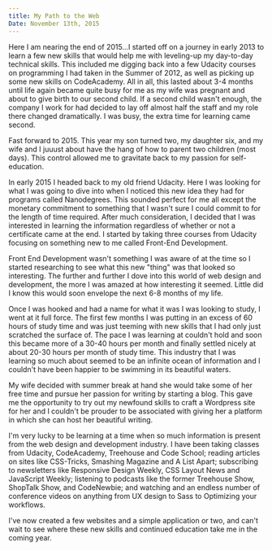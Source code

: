 ```yaml
---
title: My Path to the Web
Date: November 13th, 2015
---
```


Here I am nearing the end of 2015...I started off on a journey in early 2013 to learn a few new skills that would help me with leveling-up my day-to-day technical skills. This included me digging back into a few Udacity courses on programming I had taken in the Summer of 2012, as well as picking up some new skills on CodeAcademy. All in all, this lasted about 3-4 months until life again became quite busy for me as my wife was pregnant and about to give birth to our second child. If a second child wasn't enough, the company I work for had decided to lay off almost half the staff and my role there changed dramatically. I was busy, the extra time for learning came second.

Fast forward to 2015. This year my son turned two, my daughter six, and my wife and I juuust about have the hang of how to parent two children (most days). This control allowed me to gravitate back to my passion for self-education.

In early 2015 I headed back to my old friend Udacity. Here I was looking for what I was going to dive into when I noticed this new idea they had for programs called Nanodegrees. This sounded perfect for me all except the monetary commitment to something that I wasn't sure I could commit to for the length of time required. After much consideration, I decided that I was interested in learning the information regardless of whether or not a certificate came at the end. I started by taking three courses from Udacity focusing on something new to me called Front-End Development.

Front End Development wasn't something I was aware of at the time so I started researching to see what this new "thing" was that looked so interesting. The further and further I dove into this world of web design and development, the more I was amazed at how interesting it seemed. Little did I know this would soon envelope the next 6-8 months of my life.

Once I was hooked and had a name for what it was I was looking to study, I went at it full force. The first few months I was putting in an excess of 60 hours of study time and was just teeming with new skills that I had only just scratched the surface of. The pace I was learning at couldn't hold and soon this became more of a 30-40 hours per month and finally settled nicely at about 20-30 hours per month of study time. This industry that I was learning so much about seemed to be an infinite ocean of information and I couldn't have been happier to be swimming in its beautiful waters.

My wife decided with summer break at hand she would take some of her free time and pursue her passion for writing by starting a blog. This gave me the opportunity to try out my newfound skills to craft a Wordpress site for her and I couldn't be prouder to be associated with giving her a platform in which she can host her beautiful writing.

I'm very lucky to be learning at a time when so much information is present from the web design and development industry. I have been taking classes from Udacity, CodeAcademy, Treehouse and Code School; reading articles on sites like CSS-Tricks, Smashing Magazine and A List Apart; subscribing to newsletters like Responsive Design Weekly, CSS Layout News and JavaScript Weekly; listening to podcasts like the former Treehouse Show, ShopTalk Show, and CodeNewbie; and watching and an endless number of conference videos on anything from UX design to Sass to Optimizing your workflows.

I've now created a few websites and a simple application or two, and can't wait to see where these new skills and continued education take me in the coming year.
